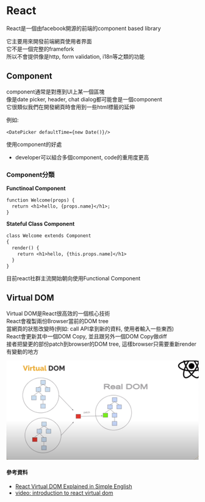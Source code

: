 # React

React是一個由facebook開源的前端的component based library

它主要用來開發前端網頁使用者界面  
它不是一個完整的framefork  
所以不會提供像是http, form validation, i18n等之類的功能 


## Component

component通常是對應到UI上某一個區塊  
像是date picker, header, chat dialog都可能會是一個component  
它很類似我們在開發網頁時會用到一些html標籤的延伸  

例如:  
```
<DatePicker defaultTime={new Date()}/>
```

使用component的好處
- developer可以組合多個component, code的重用度更高


### Component分類


**Functinoal Component**

```javascript=
function Welcome(props) {
  return <h1>hello, {props.name}</h1>;
}
```

**Stateful Class Component**

```javascript=
class Welcome extends Component
{
  render() {
    return <h1>hello, {this.props.name]</h1>
  }
}

```

目前react社群主流開始朝向使用Functional Component


## Virtual DOM

Virtual DOM是React很高效的一個核心技術  
React會複製兩份Browser當前的DOM tree  
當網頁的狀態改變時(例如: call API拿到新的資料, 使用者輸入一些東西)  
React會更新其中一個DOM Copy, 並且跟另外一個DOM Copy做diff  
接者把變更的部份patch到browser的DOM tree, 這樣browser只需要重新render有變動的地方


![](https://github.com/chenghung/wiki/blob/master/programming/web/react/react-virtual-dom.png)



#### 參考資料

- [React Virtual DOM Explained in Simple English](https://programmingwithmosh.com/react/react-virtual-dom-explained/)
- [video: introduction to react virtual dom](https://www.youtube.com/watch?v=M-Aw4p0pWwg)